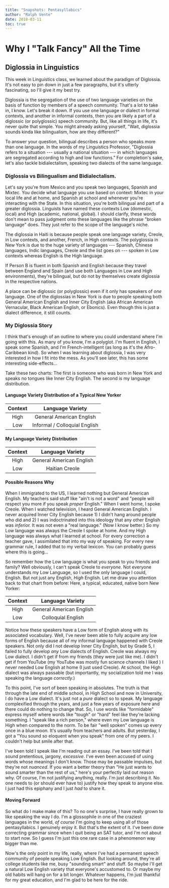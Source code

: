 ```yaml
---
title: "Snapshots: Pentasyllabics"
author: "Ralph Vente" 
date: 2018-03-11
toc: true
---
```


# Why I "Talk Fancy" All the Time

## Diglossia in Linguistics

This week in Linguistics class, we learned about the paradigm of Diglossia. It's
not easy to pin down in just a few paragraphs, but it's utterly fascinating, so
I'll give it my best try.

Diglossia is the segregation of the use of two language varieties on the basis
of function by members of a speech community. That's a lot to take in, I know. Let's break
it down. If you use one language or dialect in formal contexts, and another in
informal contexts, then you are likely a part of a diglossic (or polyglossic)
speech community. But, like all things in life, it's never quite that simple.
You might already asking yourself, "Wait, diglossia sounds kinda like
bilingualism, how are they different?"

To answer your question, bilingual describes a person who speaks more than one
language. In the words of my Linguistics Professor, "Diglossia refers to a
situation --- usually a national situation --- in which languages are segregated
according to high and low functions." For completion's sake, let's also tackle
bidialectalism, speaking two dialects of the same language.

### Diglossia vs Bilingualism and Bidialectalism.

Let's say you're from Mexico and you speak two languages, Spanish and Mixtec.
You decide what language you use based on context: Mixtec in your local life and
at home, and Spanish at school and whenever you're interacting with the State.
In this situation, you're both bilingual and part of a greater diglossia.
Linguists have named these contexts Low (domestic, local) and High (academic,
national, global). I should clarify, these words don't mean to pass judgment
onto these languages like the phrase "broken language" does. They just refer to
the scope of the language's niche.

The diglossia in Haiti is because people speak one language variety, Creole, in
Low contexts, and another, French, in High contexts. The polyglossia in New York
is due to the huge variety of languages --- Spanish, Chinese languages, Indic
languages, Creole and the list goes on --- spoken in Low contexts whereas
English is the High language.

If Person B is fluent in both Spanish and English because they travel between
England and Spain (and use both Languages in Low and High environments), they're
bilingual, but do not by themselves create diglossia in the respective nations.

A place can be diglossic (or polyglossic) even if it only has speakers of *one*
language. One of the diglossias in New York is due to people speaking both
General American English and Inner City English (aka African American
Vernacular, Black American English, or Ebonics). Even though this is just a
dialect difference, it still counts.

### My Diglossia Story

I think that's enough of an outline to where you could understand where I'm
going with this. As many of you know, I'm a polyglot. I'm fluent in English, I
speak some Spanish, and I'm French-intelligent (as long as it's the
Afro-Caribbean kind). So when I was learning about diglossia, I was very
interested in how I fit into the mess. As you'll see later, this has some
interesting side-effects...

Take these two charts: The first is someone who was born in New York and speaks
no tongues like Inner City English. The second is my language distribution.

#### Language Variety Distribution of a Typical New Yorker

| Context    | Language Variety                |
| :--------: | :-----------------------------: |
| High       | General American English        |
| Low        | Informal / Colloquial English   |

#### My Language Variety Distribution

| Context    | Language Variety          |
| :--------: | :-----------------------: |
| High       | General American English  |
| Low        | Haitian Creole            |


#### Possible Reasons Why

When I immigrated to the US, I learned nothing but General American English. My
teachers said stuff like "ain't is not a word" and "people will respect you more
if you speak *proper* English." When I went home, I spoke Creole. When I watched
television, I heard General American English. I never acquired Inner City
English because 1) I didn't hang around people who did and 2) I was
indoctrinated into this ideology that any other English was *inferior.* It was
not even a "real language." (Now I know better.) So my Low language was always
the Creole I spoke at home. And my High language was always what I learned at
school. For every correction a teacher gave, I assimilated that into my way of
speaking. For every new grammar rule, I added that to my verbal lexicon. You can
probably guess where this is going...

So remember how the Low language is what you speak to you friends and family?
Well obviously, I can't speak Creole to *everyone.* Not everyone understands my
Low Language, so I used the only language I could, English. But not just any
English, *High* English. Let me draw you attention back to that chart from
before: Here, a typical, educated, native born New Yorker:

| Context   | Language Variety                |
| :-------: | :-----------------------------: |
| High      | General American English        |
| Low       | Colloquial English              |

Notice how these speakers have a Low form of English along with its associated
vocabulary. Well, I've never been able to fully acquire any low forms of English
because all of my informal language happened with Creole speakers. Not only did
I not develop Inner City English, but by Grade 5, I failed to fully develop
*any* Low dialects of English. Creole was always my Low dialect. I didn't get if
from my friends (they were just like me). I didn't get if from YouTube (my
YouTube was mostly fun science channels I liked ) I never needed Low English at
home (I just used Creole). At school, the High dialect was always passable (but
importantly, my socialization told me I was speaking the language *correctly.*)

To this point, I've sort of been speaking in absolutes. The truth is that
through the late end of middle school, in High School and now in University, I
do have a Low dialect. It's just not a *pure* dialect so to speak. My language
complexified through the years, and just a few years of exposure here and there
could do nothing to change that. So, I use words like "formidable" express
myself where words like "tough" or "hard" feel like they're lacking something. I
"speak like a rich person," where even my Low language is High when compared to
the norm. To be fair "well spoken" comes up every once in a blue moon. It's
usually from teachers and adults. But yesterday, I got a "You sound so eloquent
when you speak" from one of my peers. I couldn't help but smile after that.

I've been told I speak like I'm reading out an essay. I've been told that I
sound pretentious, jargony, *excessive.* I've even been accused of using words
whose meanings I don't know. Those may be passable impulses, but they're not
*nuanced*. If you want a better theory than "He just wants to sound smarter than
the rest of us," here's your perfectly laid out reason why. Of course, I'm not
justifying anything, really. I'm just describing it. No one needs to (or should
ever have to) justify how they speak to anyone else. I just had this epiphany
and I just *had* to share it.

#### Moving Forward

So what do I make make of this? To no one's surprise, I have really grown to
like speaking the way I do. I'm a glossophile in one of the craziest languages
in the world, *of course* I'm going to keep using all of those pentasyllabics. I
genuinely enjoy it. But that's the extent of it. I've been done correcting
grammar since when I quit being an SAT tutor, and I'm not about to start now. So
I guess I'm just this one rare case in a phenomenon way bigger than me.

Now's the only point in my life, really, where I've had a permanent speech
community of people speaking Low English. But looking around, they're all
college students like me, busy "sounding smart" and stuff. So maybe I'll get a
natural Low English variety that everyone's accustomed to. Or maybe my old
habits will hang on for a bit longer. Whatever happens, I'm just thankful for my
great education, and I'm glad to be here for the ride.
